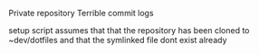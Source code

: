 Private repository
Terrible commit logs

setup script assumes that that the repository has been cloned to ~dev/dotfiles and that the symlinked file dont exist already

